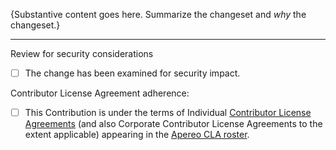 {Substantive content goes here. Summarize the changeset and *why* the changeset.}

----

Review for security considerations

<!-- Place an x in the checkbox for YES. -->

- [ ] The change has been examined for security impact.

Contributor License Agreement adherence:

<!-- Place an x in the checkbox for YES. -->

- [ ] This Contribution is under the terms of Individual [Contributor License Agreements][] (and also Corporate Contributor License Agreements to the extent applicable) appearing in the [Apereo CLA roster][].

[Apereo CLA roster]: http://licensing.apereo.org/completed-clas
[Contributor License Agreements]: https://www.apereo.org/licensing/agreements
